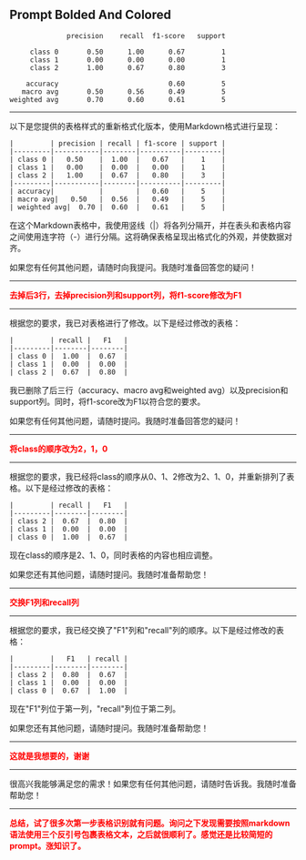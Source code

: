 ## Prompt Bolded And Colored


```
              precision    recall  f1-score   support

     class 0       0.50      1.00      0.67         1
     class 1       0.00      0.00      0.00         1
     class 2       1.00      0.67      0.80         3

    accuracy                           0.60         5
   macro avg       0.50      0.56      0.49         5
weighted avg       0.70      0.60      0.61         5
```

---

以下是您提供的表格样式的重新格式化版本，使用Markdown格式进行呈现：

```
|         | precision | recall | f1-score | support |
|---------|-----------|--------|----------|---------|
| class 0 |   0.50    |  1.00  |   0.67   |    1    |
| class 1 |   0.00    |  0.00  |   0.00   |    1    |
| class 2 |   1.00    |  0.67  |   0.80   |    3    |
|---------|-----------|--------|----------|---------|
| accuracy|           |        |   0.60   |    5    |
| macro avg|   0.50   |  0.56  |   0.49   |    5    |
| weighted avg|  0.70 |  0.60  |   0.61   |    5    |
```

在这个Markdown表格中，我使用竖线（|）将各列分隔开，并在表头和表格内容之间使用连字符（-）进行分隔。这将确保表格呈现出格式化的外观，并使数据对齐。

如果您有任何其他问题，请随时向我提问。我随时准备回答您的疑问！

---

**<span style="color: red;">去掉后3行，去掉precision列和support列，将f1-score修改为F1</span>**

---

根据您的要求，我已对表格进行了修改。以下是经过修改的表格：

```
|         | recall |   F1   |
|---------|--------|--------|
| class 0 |  1.00  |  0.67  |
| class 1 |  0.00  |  0.00  |
| class 2 |  0.67  |  0.80  |
```

我已删除了后三行（accuracy、macro avg和weighted avg）以及precision和support列。同时，将f1-score改为F1以符合您的要求。

如果您有任何其他问题，请随时提问。我随时准备回答您的疑问！

---

**<span style="color: red;">将class的顺序改为2，1，0</span>**

---

根据您的要求，我已经将class的顺序从0、1、2修改为2、1、0，并重新排列了表格。以下是经过修改的表格：

```
|         | recall |   F1   |
|---------|--------|--------|
| class 2 |  0.67  |  0.80  |
| class 1 |  0.00  |  0.00  |
| class 0 |  1.00  |  0.67  |
```

现在class的顺序是2、1、0，同时表格的内容也相应调整。

如果您还有其他问题，请随时提问。我随时准备帮助您！

---

**<span style="color: red;">交换F1列和recall列</span>**

---

根据您的要求，我已经交换了"F1"列和"recall"列的顺序。以下是经过修改的表格：

```
|         |   F1   | recall |
|---------|--------|--------|
| class 2 |  0.80  |  0.67  |
| class 1 |  0.00  |  0.00  |
| class 0 |  0.67  |  1.00  |
```

现在"F1"列位于第一列，"recall"列位于第二列。

如果您还有其他问题，请随时提问。我随时准备帮助您！

---

**<span style="color: red;">这就是我想要的，谢谢</span>**

---

很高兴我能够满足您的需求！如果您有任何其他问题，请随时告诉我。我随时准备帮助您！

---

**<span style="color: red;">总结，试了很多次第一步表格识别就有问题。询问之下发现需要按照markdown语法使用三个反引号包裹表格文本，之后就很顺利了。感觉还是比较简短的prompt。涨知识了。</span>**